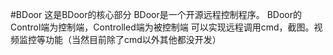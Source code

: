 #BDoor
这是BDoor的核心部分
BDoor是一个开源远程控制程序。
BDoor的Control端为控制端，Controlled端为被控制端
可以实现远程调用cmd，截图。视频监控等功能（当然目前除了cmd以外其他都没开发）
